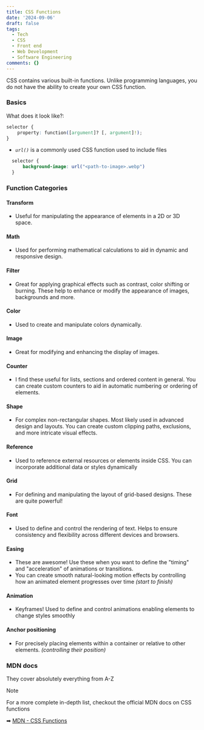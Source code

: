 ```yaml
---
title: CSS Functions
date: '2024-09-06'
draft: false
tags:
  - Tech
  - CSS
  - Front end
  - Web Development
  - Software Engineering
comments: {}
---
```


CSS contains various built-in functions. Unlike programming languages, you do not have the ability to create your 
own CSS function. 

<!--more-->

### Basics

What does it look like?:
```css
selector {
    property: function([argument]? [, argument]!);
}
```

* *`url()`* is a commonly used CSS function used to include files
```css
  selector {
      background-image: url("<path-to-image>.webp")
  }
```
    
### Function Categories

#### Transform
  * Useful for manipulating the appearance of elements in a 2D or 3D space.
#### Math
  * Used for performing mathematical calculations to aid in dynamic and responsive design.
#### Filter
  * Great for applying graphical effects such as contrast, color shifting or burning. These help to enhance or modify
  the appearance of images, backgrounds and more.
#### Color
  * Used to create and manipulate colors dynamically.
#### Image
  * Great for modifying and enhancing the display of images.
#### Counter
  * I find these useful for lists, sections and ordered content in general. 
  You can create custom counters to aid in automatic numbering or ordering of elements.
#### Shape
  * For complex non-rectangular shapes. Most likely used in advanced design and layouts. You can create custom
  clipping paths, exclusions, and more intricate visual effects.
#### Reference
  * Used to reference external resources or elements inside CSS. You can incorporate additional data 
  or styles dynamically
#### Grid
  * For defining and manipulating the layout of grid-based designs. These are quite powerful!
#### Font
  * Used to define and control the rendering of text. Helps to ensure consistency and flexibility
  across different devices and browsers.
#### Easing
  * These are awesome! Use these when you want to define the "timing" and "acceleration" of animations or transitions.
  * You can create smooth natural-looking motion effects by controlling how an animated element
  progresses over time _(start to finish)_
#### Animation
  * Keyframes! Used to define and control animations enabling elements to change styles smoothly
#### Anchor positioning
  * For precisely placing elements within a container or relative to other elements. _(controlling their position)_

### MDN docs
They cover absolutely everything from A-Z

> [!note]
> For a more complete in-depth list, checkout the official MDN docs on CSS functions
>
>➡ [MDN - CSS Functions](https://developer.mozilla.org/en-US/docs/Web/CSS/CSS_Functions)